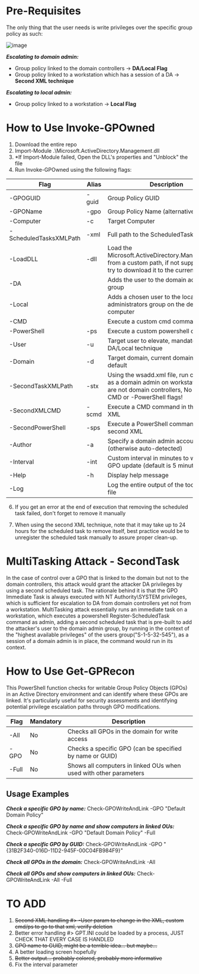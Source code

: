 # Pre-Requisites

The only thing that the user needs is write privileges over the specific group policy as such:

![image](https://github.com/user-attachments/assets/2d79536e-45c5-4de6-91ed-b3046e677eeb)


*****Escalating to domain admin:*****

* Group policy linked to the domain controllers &rarr; **DA/Local Flag**
* Group policy linked to a workstation which has a session of a DA &rarr; **Second XML technique**

*****Escalating to local admin:*****

* Group policy linked to a workstation &rarr; **Local Flag**

# How to Use Invoke-GPOwned

1. Download the entire repo
2. Import-Module .\Microsoft.ActiveDirectory.Management.dll
3. *If Import-Module failed, Open the DLL's properties and "Unblock" the file 
4. Run Invoke-GPOwned using the following flags:

| Flag | Alias | Description |
|------|-------|-------------|
| -GPOGUID | -guid | Group Policy GUID |
| -GPOName | -gpo | Group Policy Name (alternative to GUID) |
| -Computer | -c | Target Computer |
| -ScheduledTasksXMLPath | -xml | Full path to the ScheduledTasks xml file |
| -LoadDLL | -dll | Load the Microsoft.ActiveDirectory.Management.dll from a custom path, if not supplied it will try to download it to the current directory |
| -DA | | Adds the user to the domain admins group |
| -Local | | Adds a chosen user to the local administrators group on the defined computer |
| -CMD | | Execute a custom cmd command |
| -PowerShell | -ps | Execute a custom powershell command |
| -User | -u | Target user to elevate, mandatory for DA/Local technique |
| -Domain | -d | Target domain, current domain is used by default |
| -SecondTaskXMLPath | -stx | Using the wsadd.xml file, run commands as a domain admin on workstations that are not domain controllers, No need for -CMD or -PowerShell flags! |
| -SecondXMLCMD | -scmd | Execute a CMD command in the second XML |
| -SecondPowerShell | -sps | Execute a PowerShell command in the second XML |
| -Author | -a | Specify a domain admin account to use (otherwise auto-detected) |
| -Interval | -int | Custom interval in minutes to wait for GPO update (default is 5 minutes) |
| -Help | -h | Display help message |
| -Log | | Log the entire output of the tool to a text file |

 6. If you get an error at the end of execution that removing the scheduled task failed, don't forget to remove it manually

 7. When using the second XML technique, note that it may take up to 24 hours for the scheduled task to remove itself, best practice would be to unregister the scheduled task manually to assure proper clean-up.  


# MultiTasking Attack - SecondTask

In the case of control over a GPO that is linked to the domain but not to the domain controllers, this attack would grant the attacker DA privileges by using a second scheduled task.
The rationale behind it is that the GPO Immediate Task is always executed with NT Authority\SYSTEM privileges, which is sufficient for escalation to DA from domain controllers yet not from a workstation.
MultiTasking attack essentially runs an immediate task on a workstation, which executes a powershell Register-ScheduledTask command as admin, adding a second scheduled task that is pre-built to add the attacker's
user to the domain admin group, by running in the context of the "highest available privileges" of the users group("S-1-5-32-545"), as a session of a domain admin is in place, the command would run in its context. 

# How to Use Get-GPRecon

This PowerShell function checks for writable Group Policy Objects (GPOs) in an Active Directory environment and can identify where these GPOs are linked. It's particularly useful for security assessments and identifying potential privilege escalation paths through GPO modifications.

| Flag | Mandatory | Description |
|------|-----------|-------------|
| -All | No | Checks all GPOs in the domain for write access |
| -GPO | No | Checks a specific GPO (can be specified by name or GUID) |
| -Full | No | Shows all computers in linked OUs when used with other parameters |

## Usage Examples

*****Check a specific GPO by name:*****
Check-GPOWriteAndLink -GPO "Default Domain Policy"

*****Check a specific GPO by name and show computers in linked OUs:*****
Check-GPOWriteAndLink -GPO "Default Domain Policy" -Full

*****Check a specific GPO by GUID:*****
Check-GPOWriteAndLink -GPO "{31B2F340-016D-11D2-945F-00C04FB984F9}"

*****Check all GPOs in the domain:*****
Check-GPOWriteAndLink -All

*****Check all GPOs and show computers in linked OUs:*****
Check-GPOWriteAndLink -All -Full

# TO ADD

1. ~~Second XML handling #> -User param to change in the XML, custom cmd/ps to go to that xml, verify deletion~~
2. Better error handling #> GPT.INI could be loaded by a process, JUST CHECK THAT EVERY CASE IS HANDLED
3. ~~GPO name to GUID, might be a terrible idea... but maybe...~~
4. A better loading screen hopefully
5. ~~Better output... probably colored, probably more informative~~
6. Fix the interval parameter
